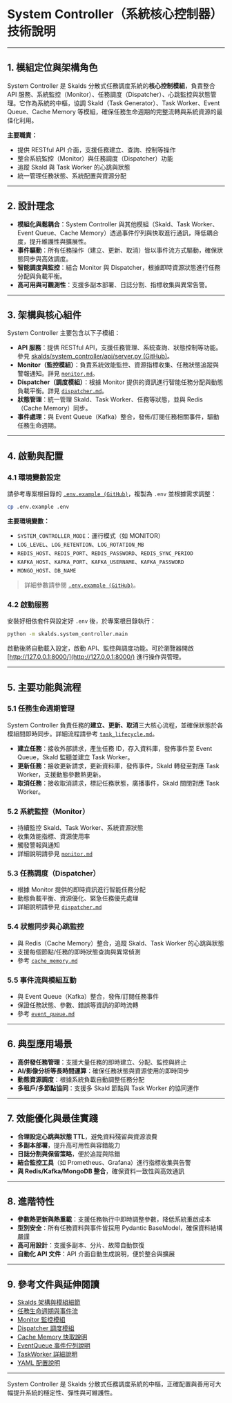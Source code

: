 # System Controller（系統核心控制器）技術說明

---

## 1. 模組定位與架構角色

System Controller 是 Skalds 分散式任務調度系統的**核心控制模組**，負責整合 API 服務、系統監控（Monitor）、任務調度（Dispatcher）、心跳監控與狀態管理。它作為系統的中樞，協調 Skald（Task Generator）、Task Worker、Event Queue、Cache Memory 等模組，確保任務生命週期的完整流轉與系統資源的最佳化利用。

**主要職責：**
- 提供 RESTful API 介面，支援任務建立、查詢、控制等操作
- 整合系統監控（Monitor）與任務調度（Dispatcher）功能
- 追蹤 Skald 與 Task Worker 的心跳與狀態
- 統一管理任務狀態、系統配置與資源分配

---

## 2. 設計理念

- **模組化與鬆耦合**：System Controller 與其他模組（Skald、Task Worker、Event Queue、Cache Memory）透過事件佇列與快取進行通訊，降低耦合度，提升維護性與擴展性。
- **事件驅動**：所有任務操作（建立、更新、取消）皆以事件流方式驅動，確保狀態同步與高效調度。
- **智能調度與監控**：結合 Monitor 與 Dispatcher，根據即時資源狀態進行任務分配與負載平衡。
- **高可用與可觀測性**：支援多副本部署、日誌分割、指標收集與異常告警。

---

## 3. 架構與核心組件

System Controller 主要包含以下子模組：

- **API 服務**：提供 RESTful API，支援任務管理、系統查詢、狀態控制等功能。參見 [skalds/system_controller/api/server.py (GitHub)](https://github.com/JiHungLin/skalds/blob/main/skalds/system_controller/api/server.py)。
- **Monitor（監控模組）**：負責系統效能監控、資源指標收集、任務狀態追蹤與警報通知。詳見 [`monitor.md`](./monitor.md)。
- **Dispatcher（調度模組）**：根據 Monitor 提供的資訊進行智能任務分配與動態負載平衡。詳見 [`dispatcher.md`](./dispatcher.md)。
- **狀態管理**：統一管理 Skald、Task Worker、任務等狀態，並與 Redis（Cache Memory）同步。
- **事件處理**：與 Event Queue（Kafka）整合，發佈/訂閱任務相關事件，驅動任務生命週期。

---

## 4. 啟動與配置

### 4.1 環境變數設定

請參考專案根目錄的 [`.env.example (GitHub)`](https://github.com/JiHungLin/skalds/blob/main/.env.example)，複製為 `.env` 並根據需求調整：

```bash
cp .env.example .env
```

**主要環境變數：**
- `SYSTEM_CONTROLLER_MODE`：運行模式（如 MONITOR）
- `LOG_LEVEL`、`LOG_RETENTION`、`LOG_ROTATION_MB`
- `REDIS_HOST`、`REDIS_PORT`、`REDIS_PASSWORD`、`REDIS_SYNC_PERIOD`
- `KAFKA_HOST`、`KAFKA_PORT`、`KAFKA_USERNAME`、`KAFKA_PASSWORD`
- `MONGO_HOST`、`DB_NAME`

> 詳細參數請參閱 [`.env.example (GitHub)`](https://github.com/JiHungLin/skalds/blob/main/.env.example)。

### 4.2 啟動服務

安裝好相依套件與設定好 `.env` 後，於專案根目錄執行：

```bash
python -m skalds.system_controller.main
```

啟動後將自動載入設定，啟動 API、監控與調度功能。可於瀏覽器開啟 [http://127.0.0.1:8000/](http://127.0.0.1:8000/) 進行操作與管理。

---

## 5. 主要功能與流程

### 5.1 任務生命週期管理

System Controller 負責任務的**建立、更新、取消**三大核心流程，並確保狀態於各模組間即時同步。詳細流程請參考 [`task_lifecycle.md`](../task_lifecycle.md)。

- **建立任務**：接收外部請求，產生任務 ID，存入資料庫，發佈事件至 Event Queue，Skald 監聽並建立 Task Worker。
- **更新任務**：接收更新請求，更新資料庫，發佈事件，Skald 轉發至對應 Task Worker，支援動態參數熱更新。
- **取消任務**：接收取消請求，標記任務狀態，廣播事件，Skald 關閉對應 Task Worker。

### 5.2 系統監控（Monitor）

- 持續監控 Skald、Task Worker、系統資源狀態
- 收集效能指標、資源使用率
- 觸發警報與通知
- 詳細說明請參見 [`monitor.md`](./monitor.md)

### 5.3 任務調度（Dispatcher）

- 根據 Monitor 提供的即時資訊進行智能任務分配
- 動態負載平衡、資源優化、緊急任務優先處理
- 詳細說明請參見 [`dispatcher.md`](./dispatcher.md)

### 5.4 狀態同步與心跳監控

- 與 Redis（Cache Memory）整合，追蹤 Skald、Task Worker 的心跳與狀態
- 支援每個節點/任務的即時狀態查詢與異常偵測
- 參考 [`cache_memory.md`](../cache_memory.md)

### 5.5 事件流與模組互動

- 與 Event Queue（Kafka）整合，發佈/訂閱任務事件
- 保證任務狀態、參數、錯誤等資訊的即時流轉
- 參考 [`event_queue.md`](../event_queue.md)

---

## 6. 典型應用場景

- **高併發任務管理**：支援大量任務的即時建立、分配、監控與終止
- **AI/影像分析等長時間運算**：確保任務狀態與資源使用的即時同步
- **動態資源調度**：根據系統負載自動調整任務分配
- **多租戶/多節點協同**：支援多 Skald 節點與 Task Worker 的協同運作

---

## 7. 效能優化與最佳實踐

- **合理設定心跳與狀態 TTL**，避免資料殘留與資源浪費
- **多副本部署**，提升高可用性與容錯能力
- **日誌分割與保留策略**，便於追蹤與除錯
- **結合監控工具**（如 Prometheus、Grafana）進行指標收集與告警
- **與 Redis/Kafka/MongoDB 整合**，確保資料一致性與高效通訊

---

## 8. 進階特性

- **參數熱更新與熱重載**：支援任務執行中即時調整參數，降低系統重啟成本
- **型別安全**：所有任務資料與事件皆採用 Pydantic BaseModel，確保資料結構嚴謹
- **高可用設計**：支援多副本、分片、故障自動恢復
- **自動化 API 文件**：API 介面自動生成說明，便於整合與擴展

---

## 9. 參考文件與延伸閱讀

- [Skalds 架構與模組細節](../intro.md)
- [任務生命週期與事件流](../task_lifecycle.md)
- [Monitor 監控模組](./monitor.md)
- [Dispatcher 調度模組](./dispatcher.md)
- [Cache Memory 快取說明](../cache_memory.md)
- [EventQueue 事件佇列說明](../event_queue.md)
- [TaskWorker 詳細說明](../task_worker.md)
- [YAML 配置說明](../yaml_config.md)

---

System Controller 是 Skalds 分散式任務調度系統的中樞，正確配置與善用可大幅提升系統的穩定性、彈性與可維護性。